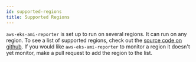 ```yaml
---
id: supported-regions
title: Supported Regions
---
```


`aws-eks-ami-reporter` is set up to run on several regions. It can run
on any region. To see a list of supported regions, check out the
[source code on github](https://github.com/briankopp/aws-eks-ami-reporter).
If you would like `aws-eks-ami-reporter` to
monitor a region it doesn't yet monitor, make a pull request to add
the region to the list.
